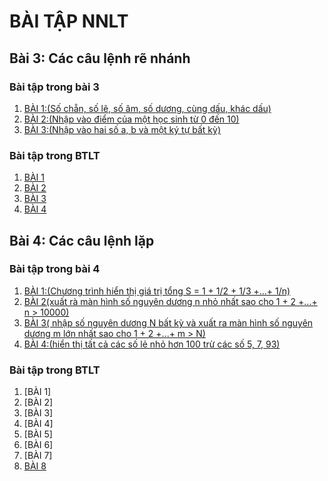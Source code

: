 # BÀI TẬP NNLT
## Bài 3: Các câu lệnh rẽ nhánh
### Bài tập trong bài 3
1. [BÀI 1:(Số chẵn, số lẽ, số âm, số dương, cùng dấu, khác dấu)](https://www.jdoodle.com/embed/v0/5wji)
2. [BÀI 2:(Nhập vào điểm của một học sinh từ 0 đến 10)](https://www.jdoodle.com/embed/v0/5ASx)
3. [BÀI 3:(Nhập vào hai số a, b và một ký tự bất kỳ)](https://www.jdoodle.com/embed/v0/5ASc)
### Bài tập trong BTLT
1. [BÀI 1](https://www.jdoodle.com/embed/v0/5BuH)
2. [BÀI 2](https://www.jdoodle.com/embed/v0/5Cpf)
3. [BÀI 3](https://www.jdoodle.com/embed/v0/5Cpy)
4. [BÀI 4](https://www.jdoodle.com/embed/v0/5CpI)
## Bài 4: Các câu lệnh lặp
### Bài tập trong bài 4
1. [BÀI 1:(Chương trình hiển thị giá trị tổng S = 1 + 1/2 + 1/3 +...+ 1/n)](https://www.jdoodle.com/embed/v0/5wvs)
2. [BÀI 2(xuất rà màn hình số nguyên dương n nhỏ nhất sao cho 1 + 2 +...+ n > 10000)](https://www.jdoodle.com/embed/v0/5xXZ)
3. [BÀI 3( nhập số nguyên dương N bất kỳ và xuất ra màn hình số nguyên dương m lớn nhất sao cho 1 + 2 +...+ m > N)](https://www.jdoodle.com/embed/v0/5Dzj)
4. [BÀI 4:(hiển thị tất cả các số lẻ nhỏ hơn 100 trừ các số 5, 7, 93)](https://www.jdoodle.com/embed/v0/5DeP)
### Bài tập trong BTLT
1. [BÀI 1]
2. [BÀI 2]
3. [BÀI 3]
4. [BÀI 4]
5. [BÀI 5]
6. [BÀI 6]
7. [BÀI 7]
8. [BÀI 8](https://www.jdoodle.com/embed/v0/5DbP)
